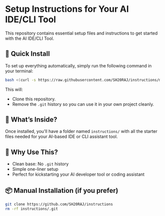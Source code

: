 # Setup Instructions for Your AI IDE/CLI Tool

This repository contains essential setup files and instructions to get started with the AI IDE/CLI Tool.

## 🚀 Quick Install

To set up everything automatically, simply run the following command in your terminal:

```bash
bash <(curl -s https://raw.githubusercontent.com/SH20RAJ/instructions/main/setup.sh)
````

This will:

* Clone this repository.
* Remove the `.git` history so you can use it in your own project cleanly.

## 📁 What’s Inside?

Once installed, you'll have a folder named `instructions/` with all the starter files needed for your AI-based IDE or CLI assistant tool.

## 🧠 Why Use This?

* Clean base: No `.git` history
* Simple one-liner setup
* Perfect for kickstarting your AI developer tool or coding assistant

## 📦 Manual Installation (if you prefer)

```bash
git clone https://github.com/SH20RAJ/instructions
rm -rf instructions/.git
```

